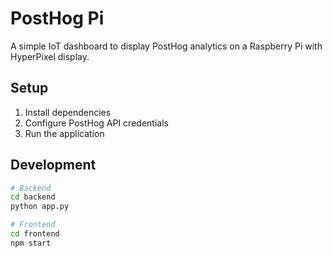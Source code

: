 # PostHog Pi

A simple IoT dashboard to display PostHog analytics on a Raspberry Pi with HyperPixel display.

## Setup

1. Install dependencies
2. Configure PostHog API credentials
3. Run the application

## Development

```bash
# Backend
cd backend
python app.py

# Frontend  
cd frontend
npm start
```